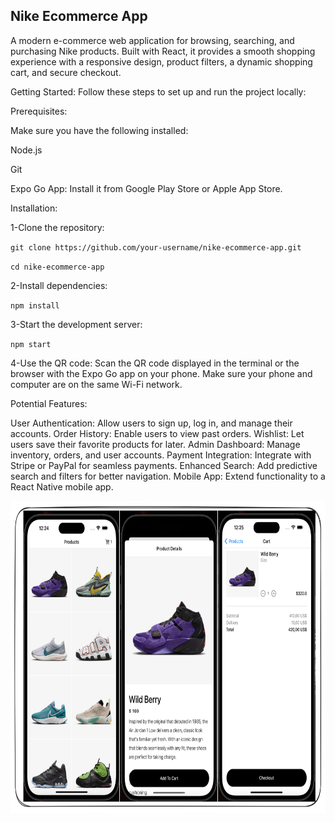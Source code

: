 ## Nike Ecommerce App
A modern e-commerce web application for browsing, searching, and purchasing Nike products. Built with React, it provides a smooth shopping experience with a responsive design, product filters, a dynamic shopping cart, and secure checkout.


Getting Started:
Follow these steps to set up and run the project locally:

Prerequisites:

Make sure you have the following installed:

Node.js

Git

Expo Go App: Install it from Google Play Store or Apple App Store.

Installation:

1-Clone the repository:

`git clone https://github.com/your-username/nike-ecommerce-app.git`

`cd nike-ecommerce-app`

2-Install dependencies:

`npm install`

3-Start the development server:

`npm start`

4-Use the QR code:
Scan the QR code displayed in the terminal or the browser with the Expo Go app on your phone.
Make sure your phone and computer are on the same Wi-Fi network.



Potential Features:

User Authentication: Allow users to sign up, log in, and manage their accounts.
Order History: Enable users to view past orders.
Wishlist: Let users save their favorite products for later.
Admin Dashboard: Manage inventory, orders, and user accounts.
Payment Integration: Integrate with Stripe or PayPal for seamless payments.
Enhanced Search: Add predictive search and filters for better navigation.
Mobile App: Extend functionality to a React Native mobile app.







<img src="./ss.png" height="500" width="700"/>
